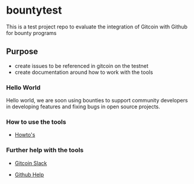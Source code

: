# bountytest
This is a test project repo to evaluate the integration of Gitcoin with Github for bounty programs

## Purpose
- create issues to be referenced in gitcoin on the testnet
- create documentation around how to work with the tools

### Hello World
Hello world, we are soon using bounties to support community developers in developing features and fixing bugs in open source projects.

### How to use the tools
- [Howto's](howtos/README.md)

### Further help with the tools 
- [Gitcoin Slack](https://gitcoin.co/slack)

- [Github Help](https://help.github.com/)

